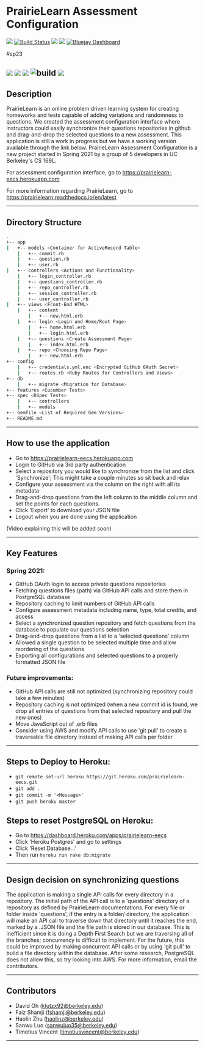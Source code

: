 # PrairieLearn Assessment Configuration

<a href="https://codeclimate.com/github/fshamji/PrairieLearn-EECS/maintainability"><img src="https://api.codeclimate.com/v1/badges/e2a1dec37bfa6669337a/maintainability" /></a>
[![Build Status](https://travis-ci.com/fshamji/PrairieLearn-EECS.svg?branch=main
)](https://travis-ci.com/fshamji/PrairieLearn-EECS)
<a href="https://codeclimate.com/github/fshamji/PrairieLearn-EECS"><img src="https://api.codeclimate.com/v1/badges/a99a88d28ad37a79dbf6/test_coverage" /></a>
<a href="https://www.pivotaltracker.com/n/projects/2487654"><img src="https://github.com/fshamji/PrairieLearn-EECS/blob/main/pivotal_tracker_logo.png" /></a>
[![Bluejay Dashboard](https://img.shields.io/badge/Bluejay-Dashboard_9-blue.svg)](http://dashboard.bluejay.governify.io/dashboard/script/dashboardLoader.js?dashboardURL=https://reporter.bluejay.governify.io/api/v4/dashboards/tpa-CS169L-GH-fshamji_PrairieLearn-EECS/main)

#sp23

<a href="https://app.travis-ci.com/github/cs169/PrairieLearn-EECS"><img src= "https://api.travis-ci.com/cs169/PrairieLearn-EECS.svg?branch=credential"/></a>
<a href="https://codeclimate.com/github/cs169/PrairieLearn-EECS/maintainability"><img src="https://api.codeclimate.com/v1/badges/6a868e48c3002435fe99/maintainability" /></a>
<a href="https://codeclimate.com/github/cs169/PrairieLearn-EECS/test_coverage"><img src="https://api.codeclimate.com/v1/badges/6a868e48c3002435fe99/test_coverage" /></a>
![build](https://github.com/cs169/PrairieLearn-EECS/actions/workflows/ci.yml/badge.svg)
<a href="https://www.pivotaltracker.com/n/projects/2487654"><img src="https://github.com/fshamji/PrairieLearn-EECS/blob/main/pivotal_tracker_logo.png" /></a>
---

## Description

PrairieLearn is an online problem driven learning system for creating homeworks and tests capable of adding variations and randomness to questions. We created the assessment configuration interface where instructors could easily synchronize their questions repositories in github and drag-and-drop the selected questions to a new assessment. This application is still a work in progress but we have a working version available through the link below. PrairieLearn Assessment Configuration is a new project started in Spring 2021 by a group of 5 developers in UC Berkeley's CS 169L.

For assessment configuration interface, go to https://prairielearn-eecs.herokuapp.com

For more information regarding PrairieLearn, go to https://prairielearn.readthedocs.io/en/latest

---

## Directory Structure

```bash
.
+-- app
|	+-- models <Container for ActiveRecord Table>
	|	+-- commit.rb
	|	+-- question.rb
	|	+-- user.rb
|	+-- controllers <Actions and Functionality>
	|	+-- login_controller.rb
	|	+-- questions_controller.rb
	|	+-- repo_controller.rb
	|	+-- session_controller.rb
	|	+-- user_controller.rb
|	+-- views <Front-End HTML>
	|	+-- content 
		|	+-- new.html.erb
	|	+-- login <Login and Home/Root Page>
		|	+-- home.html.erb
		|	+-- login.html.erb
	|	+-- questions <Create Assessment Page>
		|	+-- index.html.erb
	|	+-- repo <Choosing Repo Page>
		|	+-- new.html.erb
+-- config
	|	+-- credentials.yml.enc <Encrypted GitHub OAuth Secret>
	|	+-- routes.rb <Ruby Routes for Controllers and Views>
+-- db
	|	+-- migrate <Migration for Database>
+-- features <Cucumber Tests>
+-- spec <RSpec Tests>
	|	+-- controllers
	|	+-- models
+-- Gemfile <List of Required Gem Versions>
+-- README.md
```

---

## How to use the application

- Go to https://prairielearn-eecs.herokuapp.com
- Login to GitHub via 3rd party authentication
- Select a repository you would like to synchronize from the list and click 'Synchronize'; This might take a couple minutes so sit back and relax
- Configure your assessment via the column on the right with all its metadata
- Drag-and-drop questions from the left column to the middle column and set the points for each questions.
- Click 'Export' to download your JSON file
- Logout when you are done using the application

(Video explaining this will be added soon)

---

## Key Features

### Spring 2021:

- GitHub OAuth login to access private questions repositories
- Fetching questions files (path) via GitHub API calls and store them in PostgreSQL database
- Repository caching to limit numbers of GitHub API calls
- Configure assessment metadata including name, type, total credits, and access
- Select a synchronized question repository and fetch questions from the database to populate our questions selection
- Drag-and-drop questions from a list to a 'selected questions' column
- Allowed a single question to be selected multiple time and allow reordering of the questions
- Exporting all configurations and selected questions to a properly formatted JSON file

### Future improvements:

- GitHub API calls are still not optimized (synchronizing repository could take a few minutes)
- Repository caching is not optimized (when a new commit id is found, we drop all entries of questions from that selected repository and pull the new ones)
- Move JavaScript out of .erb files
- Consider using AWS and modify API calls to use 'git pull' to create a traversable file directory instead of making API calls per folder

---

## Steps to Deploy to Heroku:

- `git remote set-url heroku https://git.heroku.com/prairielearn-eecs.git`
- `git add .`
- `git commit -m '<Message>'`
- `git push heroku master`

## Steps to reset PostgreSQL on Heroku:

- Go to https://dashboard.heroku.com/apps/prairielearn-eecs
- Click 'Heroku Postgres' and go to settings
- Click 'Reset Database...'
- Then run `heroku run rake db:migrate`

---

## Design decision on synchronizing questions

The application is making a single API calls for every directory in a repository. The initial path of the API call is to a 'questions' directory of a repository as defined by PrairieLearn documentations. For every file or folder inside 'questions', if the entry is a folder/ directory, the application will make an API call to traverse down that directory until it reaches the end, marked by a .JSON file and the file path is stored in our database. This is inefficient since it is doing a Depth First Search but we are traversing all of the branches; concurrency is difficult to implement. For the future, this could be improved by making concurrent API calls or by using 'git  pull' to build a file directory within the database. After some research, PostgreSQL does not allow this, so try looking into AWS. For more information, email the contributors.

---

## Contributors

- David Oh (klutzx92@berkeley.edu)
- Faiz Shamji (fshamji@berkeley.edu)
- Haolin Zhu (haolinz@berkeley.edu)
- Sanwu Luo (sanwuluo35@berkeley.edu)
- Timotius Vincent (timotiusvincent@berkeley.edu)

---
